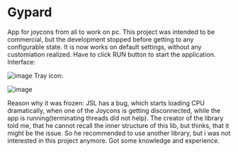 # Gypard
App for joycons from ali to work on pc.
This project was intended to be commercial, but the development stopped before getting to any configurable state.
It is now works on default settings, without any customiation realized. Have to click RUN button to start the application.
Interface:

![image](https://user-images.githubusercontent.com/89610640/199732781-90847256-5aba-4cb0-86d3-21e423e53388.png)
Tray icon:

![image](https://user-images.githubusercontent.com/89610640/199733199-cf200260-8486-4279-a7b3-1f55af4abe71.png)

Reason why it was frozen: JSL has a bug, which starts loading CPU dramatically, when one of the Joycons is getting disconnected, while the app is running(terminating threads did not help). The creator of the library told me, that he cannot recall the inner structure of this lib, but thinks, that it might be the issue. So he recommended to use another library, but i was not interested in this project anymore. Got some knowledge and experience.
